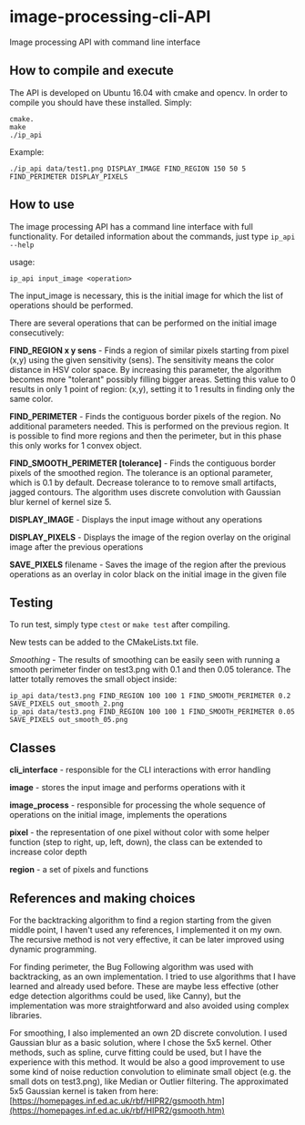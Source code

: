 # image-processing-cli-API
Image processing API with command line interface

## How to compile and execute
The API is developed on Ubuntu 16.04 with cmake and opencv. In order to compile you should have these installed. Simply:
```
cmake.
make
./ip_api
```
Example:
```
./ip_api data/test1.png DISPLAY_IMAGE FIND_REGION 150 50 5 FIND_PERIMETER DISPLAY_PIXELS
```

## How to use
The image processing API has a command line interface with full functionality. For detailed information about the commands, just type `ip_api --help`

usage: 
```
ip_api input_image <operation>
```
The input_image is necessary, this is the initial image for which the list of operations should be performed.

There are several operations that can be performed on the initial image consecutively:

**FIND_REGION x y sens** - Finds a region of similar pixels starting from pixel (x,y) using the given sensitivity (sens). The sensitivity means the color distance in HSV color space. By increasing this parameter, the algorithm becomes more "tolerant" possibly filling bigger areas. Setting this value to 0 results in only 1 point of region: (x,y), setting it to 1 results in finding only the same color.

**FIND_PERIMETER** - Finds the contiguous border pixels of the region. No additional parameters needed. This is performed on the previous region. It is possible to find more regions and then the perimeter, but in this phase this only works for 1 convex object.

**FIND_SMOOTH_PERIMETER [tolerance]** - Finds the contiguous border pixels of the smoothed region. The tolerance is an optional parameter, which is 0.1 by default. Decrease tolerance to to remove small artifacts, jagged contours. The algorithm uses discrete convolution with Gaussian blur kernel of kernel size 5.

**DISPLAY_IMAGE** - Displays the input image without any operations

**DISPLAY_PIXELS** - Displays the image of the region overlay on the original image after the previous operations

**SAVE_PIXELS** filename - Saves the image of the region after the previous operations as an overlay in color black on the initial image in the given file

## Testing

To run test, simply type `ctest` or `make test` after compiling.

New tests can be added to the CMakeLists.txt file.

*Smoothing* - The results of smoothing can be easily seen with running a smooth perimeter finder on test3.png with 0.1 and then 0.05 tolerance. The latter totally removes the small object inside:
```
ip_api data/test3.png FIND_REGION 100 100 1 FIND_SMOOTH_PERIMETER 0.2 SAVE_PIXELS out_smooth_2.png
ip_api data/test3.png FIND_REGION 100 100 1 FIND_SMOOTH_PERIMETER 0.05 SAVE_PIXELS out_smooth_05.png
```

## Classes

**cli_interface** - responsible for the CLI interactions with error handling

**image** - stores the input image and performs operations with it

**image_process** - responsible for processing the whole sequence of operations on the initial image, implements the operations

**pixel** - the representation of one pixel without color with some helper function (step to right, up, left, down), the class can be extended to increase color depth

**region** - a set of pixels and functions

## References and making choices

For the backtracking algorithm to find a region starting from the given middle point, I haven't used any references, I implemented it on my own. The recursive method is not very effective, it can be later improved using dynamic programming.

For finding perimeter, the Bug Following algorithm was used with backtracking, as an own implementation. I tried to use algorithms that I have learned and already used before. These are maybe less effective (other edge detection algorithms could be used, like Canny), but the implementation was more straightforward and also avoided using complex libraries.

For smoothing, I also implemented an own 2D discrete convolution. I used Gaussian blur as a basic solution, where I chose the 5x5 kernel. Other methods, such as spline, curve fitting could be used, but I have the experience with this method. It would be also a good improvement to use some kind of noise reduction convolution to eliminate small object (e.g. the small dots on test3.png), like Median or Outlier filtering. The approximated 5x5 Gaussian kernel is taken from here:
[https://homepages.inf.ed.ac.uk/rbf/HIPR2/gsmooth.htm](https://homepages.inf.ed.ac.uk/rbf/HIPR2/gsmooth.htm)
